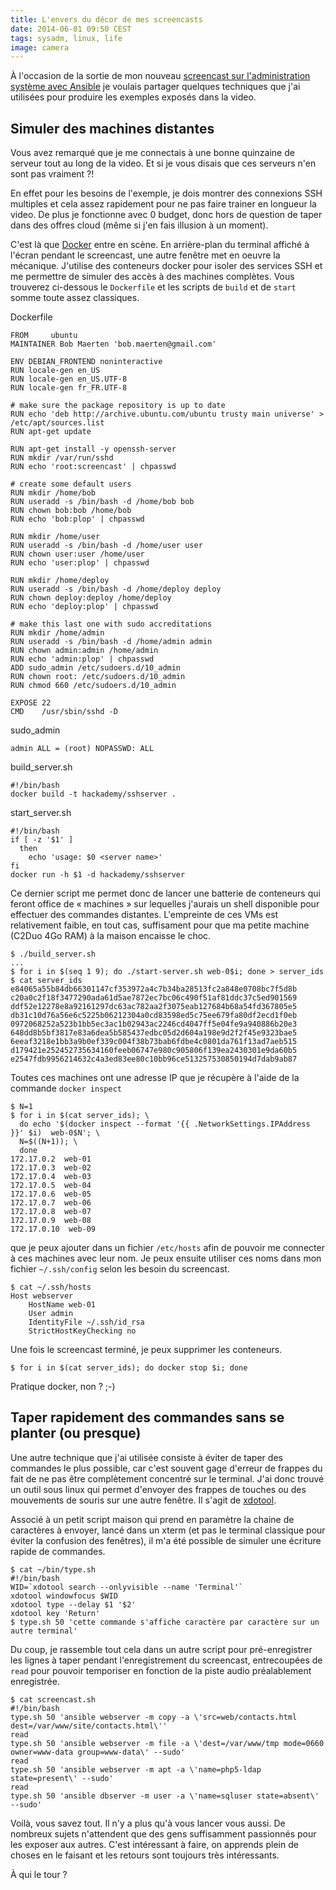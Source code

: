 ```yaml
---
title: L'envers du décor de mes screencasts
date: 2014-06-01 09:50 CEST
tags: sysadm, linux, life
image: camera
---
```

À l'occasion de la sortie de mon nouveau [screencast sur l'administration système avec Ansible](https://hackademy.io/tutoriel-videos/ansible-automatiser-gestion-serveur-partie-1) je voulais partager quelques techniques que j'ai utilisées pour produire les exemples exposés dans la video.

## Simuler des machines distantes

Vous avez remarqué que je me connectais à une bonne quinzaine de serveur tout au long de la video. Et si je vous disais que ces serveurs n'en sont pas vraiment ?!

En effet pour les besoins de l'exemple, je dois montrer des connexions SSH multiples et cela assez rapidement pour ne pas faire trainer en longueur la video. De plus je fonctionne avec 0 budget, donc hors de question de taper dans des offres cloud (même si j'en fais illusion à un moment).

C'est là que [Docker](https://docker.io) entre en scène. En arrière-plan du terminal affiché à l'écran pendant le screencast, une autre fenêtre met en oeuvre la mécanique. J'utilise des conteneurs docker pour isoler des services SSH et me permettre de simuler des accès à des machines complètes. Vous trouverez ci-dessous le `Dockerfile` et les scripts de `build` et de `start` somme toute assez classiques.

Dockerfile

    FROM     ubuntu
    MAINTAINER Bob Maerten 'bob.maerten@gmail.com'

    ENV DEBIAN_FRONTEND noninteractive
    RUN locale-gen en_US
    RUN locale-gen en_US.UTF-8
    RUN locale-gen fr_FR.UTF-8

    # make sure the package repository is up to date
    RUN echo 'deb http://archive.ubuntu.com/ubuntu trusty main universe' > /etc/apt/sources.list
    RUN apt-get update

    RUN apt-get install -y openssh-server
    RUN mkdir /var/run/sshd
    RUN echo 'root:screencast' | chpasswd

    # create some default users
    RUN mkdir /home/bob
    RUN useradd -s /bin/bash -d /home/bob bob
    RUN chown bob:bob /home/bob
    RUN echo 'bob:plop' | chpasswd

    RUN mkdir /home/user
    RUN useradd -s /bin/bash -d /home/user user
    RUN chown user:user /home/user
    RUN echo 'user:plop' | chpasswd

    RUN mkdir /home/deploy
    RUN useradd -s /bin/bash -d /home/deploy deploy
    RUN chown deploy:deploy /home/deploy
    RUN echo 'deploy:plop' | chpasswd

    # make this last one with sudo accreditations
    RUN mkdir /home/admin
    RUN useradd -s /bin/bash -d /home/admin admin
    RUN chown admin:admin /home/admin
    RUN echo 'admin:plop' | chpasswd
    ADD sudo_admin /etc/sudoers.d/10_admin
    RUN chown root: /etc/sudoers.d/10_admin
    RUN chmod 660 /etc/sudoers.d/10_admin

    EXPOSE 22
    CMD    /usr/sbin/sshd -D

sudo_admin

    admin ALL = (root) NOPASSWD: ALL

build_server.sh

    #!/bin/bash
    docker build -t hackademy/sshserver .

start_server.sh

    #!/bin/bash
    if [ -z '$1' ]
      then
        echo 'usage: $0 <server name>'
    fi
    docker run -h $1 -d hackademy/sshserver

Ce dernier script me permet donc de lancer une batterie de conteneurs qui feront office de « machines » sur lequelles j'aurais un shell disponible pour effectuer des commandes distantes. L'empreinte de ces VMs est relativement faible, en tout cas, suffisament pour que ma petite machine (C2Duo 4Go RAM) à la maison encaisse le choc.

    $ ./build_server.sh
    ...
    $ for i in $(seq 1 9); do ./start-server.sh web-0$i; done > server_ids
    $ cat server_ids
    e84065a55b84db66301147cf353972a4c7b34ba28513fc2a848e0708bc7f5d8b
    c20a0c2f18f3477290ada61d5ae7872ec7bc06c490f51af81ddc37c5ed901569
    ddf52e12278e8a92161297dc63ac782aa2f3075eab127684b68a54fd367805e5
    db31c10d76a56e6c5225b06212304a0cd83598ed5c75ee679fa80df2ecd1f0eb
    0972068252a523b1bb5ec3ac1b02943ac2246cd4047ff5e04fe9a940886b20e3
    648dd8b5bf3817e83a6dea5b585437edbc05d2d604a198e9d2f2f45e9323bae5
    6eeaf3218e1bb3a9b0ef339c004f38b73bab6fdbe4c0801da761f13ad7aeb515
    d179421e252452735634160feeb06747e980c905806f139ea2430301e9da60b5
    e2547fdb9956214632c4a3ed83ee80c10bb96ce513257530850194d7dab9ab87

Toutes ces machines ont une adresse IP que je récupère à l'aide de la commande `docker inspect`

    $ N=1
    $ for i in $(cat server_ids); \
      do echo '$(docker inspect --format '{{ .NetworkSettings.IPAddress }}' $i)  web-0$N'; \
      N=$((N+1)); \
      done
    172.17.0.2  web-01
    172.17.0.3  web-02
    172.17.0.4  web-03
    172.17.0.5  web-04
    172.17.0.6  web-05
    172.17.0.7  web-06
    172.17.0.8  web-07
    172.17.0.9  web-08
    172.17.0.10  web-09

que je peux ajouter dans un fichier `/etc/hosts` afin de pouvoir me connecter à ces machines avec leur nom. Je peux ensuite utiliser ces noms dans mon fichier `~/.ssh/config` selon les besoin du screencast.

    $ cat ~/.ssh/hosts
    Host webserver
        HostName web-01
        User admin
        IdentityFile ~/.ssh/id_rsa
        StrictHostKeyChecking no

Une fois le screencast terminé, je peux supprimer les conteneurs.

    $ for i in $(cat server_ids); do docker stop $i; done

Pratique docker, non ? ;-)

## Taper rapidement des commandes sans se planter (ou presque)

Une autre technique que j'ai utilisée consiste à éviter de taper des commandes le plus possible, car c'est souvent gage d'erreur de frappes du fait de ne pas être complètement concentré sur le terminal. J'ai donc trouvé un outil sous linux qui permet d'envoyer des frappes de touches ou des mouvements de souris sur une autre fenêtre. Il s'agit de [xdotool](http://www.semicomplete.com/projects/xdotool/xdotool.xhtml).

Associé à un petit script maison qui prend en paramètre la chaine de caractères à envoyer, lancé dans un xterm (et pas le terminal classique pour éviter la confusion des fenêtres), il m'a été possible de simuler une écriture rapide de commandes.

    $ cat ~/bin/type.sh
    #!/bin/bash
    WID=`xdotool search --onlyvisible --name 'Terminal'`
    xdotool windowfocus $WID
    xdotool type --delay $1 '$2'
    xdotool key 'Return'
    $ type.sh 50 'cette commande s'affiche caractère par caractère sur un autre terminal'

Du coup, je rassemble tout cela dans un autre script pour pré-enregistrer les lignes à taper pendant l'enregistrement du screencast, entrecoupées de `read` pour pouvoir temporiser en fonction de la piste audio préalablement enregistrée.

    $ cat screencast.sh
    #!/bin/bash
    type.sh 50 'ansible webserver -m copy -a \'src=web/contacts.html dest=/var/www/site/contacts.html\''
    read
    type.sh 50 'ansible webserver -m file -a \'dest=/var/www/tmp mode=0660 owner=www-data group=www-data\' --sudo'
    read
    type.sh 50 'ansible webserver -m apt -a \'name=php5-ldap state=present\' --sudo'
    read
    type.sh 50 'ansible dbserver -m user -a \'name=sqluser state=absent\' --sudo'

Voilà, vous savez tout. Il n'y a plus qu'à vous lancer vous aussi. De nombreux sujets n'attendent que des gens suffisamment passionnés pour les exposer aux autres. C'est intéressant à faire, on apprends plein de choses en le faisant et les retours sont toujours très intéressants.

À qui le tour ?
